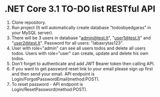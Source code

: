 # .NET Core 3.1 TO-DO list RESTful API
1. Clone repository.
2. Run project (It will automatically create database "todosbyedgaras" in your MySQL server).
3. There will be 3 users in database "admin@test.lt", "user1@test.lt" and "user2@test.lt". Password for all users: "labasrytas123".
4. User with role="admin" can see all users todos and delete all users todos. Users with role="user" can create, update and delete his own todos.
5. Don't forget to authenticate and add JWT Bearer token then calling API.
6. If you want to get password reset link to your email please sign up first and then send your email. API endpoint is Login/ForgotPasswordEmail(method:POST).
7. To reset password - API endpoint is Login/ResetPassword(method:POST).
